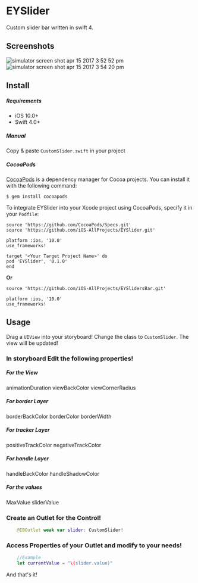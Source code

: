 EYSlider
==================

Custom slider bar written in swift 4.  

Screenshots
----
![simulator screen shot apr 15 2017 3 52 52 pm](https://user-images.githubusercontent.com/8807768/38142368-5a5eee6c-343c-11e8-80c9-73db0a80bf39.png) ![simulator screen shot apr 15 2017 3 54 20 pm](https://user-images.githubusercontent.com/8807768/38142374-62a4922a-343c-11e8-844c-d31104bc8de4.png)


Install
-------

##### Requirements

- iOS 10.0+
- Swift 4.0+

##### Manual

Copy & paste `CustomSlider.swift` in your project

##### CocoaPods 

[CocoaPods](https://cocoapods.org/) is a dependency manager for Cocoa projects. You can install it with the following command:

```
$ gem install cocoapods
```

To integrate EYSlider into your Xcode project using CocoaPods, specify it in your ```Podfile```:

```
source 'https://github.com/CocoaPods/Specs.git'
source 'https://github.com/iOS-AllProjects/EYSlider.git'

platform :ios, '10.0'
use_frameworks!

target '<Your Target Project Name>' do
pod 'EYSlider', '0.1.0'
end

```
<b>Or</b>

```
source 'https://github.com/iOS-AllProjects/EYSlidersBar.git'

platform :ios, '10.0'
use_frameworks!
```

Usage
-----

Drag a `UIView` into your storyboard! Change the class to `CustomSlider`. The view will be updated! 

### In storyboard Edit the following properties! 

##### For the View
animationDuration
viewBackColor
viewCornerRadius

##### For border Layer
borderBackColor
borderColor
borderWidth

##### For tracker Layer
positiveTrackColor
negativeTrackColor

##### For handle Layer
handleBackColor
handleShadowColor

##### For the values
MaxValue
sliderValue

### Create an Outlet for the Control! 

``` swift
    @IBOutlet weak var slider: CustomSlider! 
```

### Access Properties of your Outlet and modify to your needs! 

``` swift
    //Example
    let currentValue = "\(slider.value)"

```

And that's it! 

